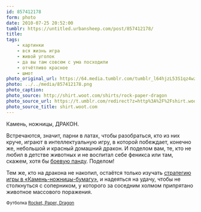 ```yaml
---
id: 857412178
form: photo
date: 2010-07-25 20:52:00
tumblr: https://untitled.urbansheep.com/post/857412178/
title:
tags:
    - картинки
    - вся жизнь игра
    - живой уголок
    - да вы там совсем с ума посходили
    - отчётливо красное
    - шмот
photo_original_url: https://64.media.tumblr.com/tumblr_l64hjzL53S1qz4wzio1_1280.png
photo: ../../media/857412178.png
photo_caption:
photo_source: http://shirt.woot.com/shirts/rock-paper-dragon
photo_source_url: https://t.umblr.com/redirect?z=http%3A%2F%2Fshirt.woot.com%2F&t=ZjgyMjg5Yjc3ZmE5NjI3ODFhYjFiMjU5YmQ0YmM0MmQwZDkxOWY1ZSw4NTc0MTIxNzg%3D&b=t%3Am0vUM0_oWxQpSg5c05RR_Q&p=https%3A%2F%2Funtitled.urbansheep.com%2Fpost%2F857412178%2F%25D0%25BA%25D0%25B0%25D0%25BC%25D0%25B5%25D0%25BD%25D1%258C-%25D0%25BD%25D0%25BE%25D0%25B6%25D0%25BD%25D0%25B8%25D1%2586%25D1%258B-%25D0%25B4%25D1%2580%25D0%25B0%25D0%25BA%25D0%25BE%25D0%25BD-%25D0%25B2%25D1%2581%25D1%2582%25D1%2580%25D0%25B5%25D1%2587%25D0%25B0%25D1%258E%25D1%2582%25D1%2581%25D1%258F-%25D0%25B7%25D0%25BD%25D0%25B0%25D1%2587%25D0%25B8%25D1%2582&m=0&ts=1631049858
photo_source_title: shirt.woot.com
---
```


<p>Камень, ножницы, ДРАКОН.</p>

<p>Встречаются, значит, парни в латах, чтобы разобраться, кто из них круче, играют в интеллектуальную игру, в которой побеждает, конечно же, небольшой и красный домашний дракон. И поделом вам, те, кто не любил в детстве животных и не воспитал себе феникса или там, скажем, хотя бы <a href="http://untitled.urbansheep.ru/post/445214541">боевую панду</a>. Поделом!</p>

<p>Тем же, кто на дракона не накопил, остаётся только изучать <a href="http://infothesis.yanamitchell.com/post/857248203/how-to-always-win-at-rock-scissors-paper">стратегию игры в «Камень-ножницы-бумагу»</a>, и надеяться на удачу, чтобы не столкнуться с соперником, у которого за соседним холмом припрятано животное массового поражения.</p>

<p><small>Футболка <a href="http://shirt.woot.com/shirts/rock-paper-dragon">Rocket, Paper, Dragon</a></small></p>
